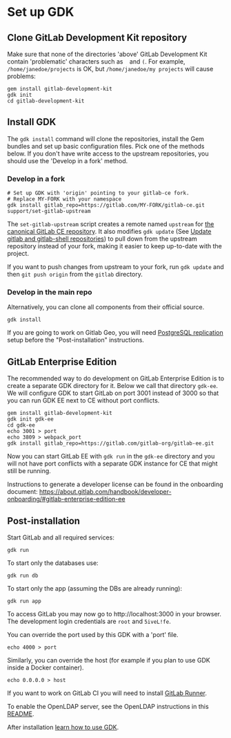 # Set up GDK

## Clone GitLab Development Kit repository

Make sure that none of the directories 'above' GitLab Development Kit
contain 'problematic' characters such as ` ` and `(`. For example,
`/home/janedoe/projects` is OK, but `/home/janedoe/my projects` will
cause problems:

```
gem install gitlab-development-kit
gdk init
cd gitlab-development-kit
```

## Install GDK

The `gdk install` command will clone the repositories, install the Gem bundles and set up
basic configuration files. Pick one of the methods below. If you don't have
write access to the upstream repositories, you should use the 'Develop in a fork'
method.

### Develop in a fork

```
# Set up GDK with 'origin' pointing to your gitlab-ce fork.
# Replace MY-FORK with your namespace
gdk install gitlab_repo=https://gitlab.com/MY-FORK/gitlab-ce.git
support/set-gitlab-upstream
```

The `set-gitlab-upstream` script creates a remote named `upstream` for
[the canonical GitLab CE
repository](https://gitlab.com/gitlab-org/gitlab-ce). It also modifies
`gdk update` (See [Update gitlab and gitlab-shell
repositories](./howto/gdk_commands.md#update-gitlab-and-gitlab-shell-repositories))
to pull down from the upstream repository instead of your fork, making it
easier to keep up-to-date with the project.

If you want to push changes from upstream to your fork, run `gdk
update` and then `git push origin` from the `gitlab` directory.

### Develop in the main repo

Alternatively, you can clone all components from their official source.

```
gdk install
```

If you are going to work on Gitlab Geo, you will need [PostgreSQL replication](./howto/postgresql_replication.md) setup before the "Post-installation" instructions.

## GitLab Enterprise Edition

The recommended way to do development on GitLab Enterprise Edition is
to create a separate GDK directory for it. Below we call that
directory `gdk-ee`. We will configure GDK to start GitLab on port 3001
instead of 3000 so that you can run GDK EE next to CE without port
conflicts.

```
gem install gitlab-development-kit
gdk init gdk-ee
cd gdk-ee
echo 3001 > port
echo 3809 > webpack_port
gdk install gitlab_repo=https://gitlab.com/gitlab-org/gitlab-ee.git
```

Now you can start GitLab EE with `gdk run` in the `gdk-ee` directory and you
will not have port conflicts with a separate GDK instance for CE that
might still be running.

Instructions to generate a developer license can be found in the
onboarding document: https://about.gitlab.com/handbook/developer-onboarding/#gitlab-enterprise-edition-ee

## Post-installation

Start GitLab and all required services:

    gdk run

To start only the databases use:

    gdk run db

To start only the app (assuming the DBs are already running):

    gdk run app

To access GitLab you may now go to http://localhost:3000 in your
browser. The development login credentials are `root` and `5iveL!fe`.

You can override the port used by this GDK with a 'port' file.

    echo 4000 > port

Similarly, you can override the host (for example if you plan to use GDK inside a Docker container).

    echo 0.0.0.0 > host

If you want to work on GitLab CI you will need to install [GitLab Runner](https://gitlab.com/gitlab-org/gitlab-ci-multi-runner).

To enable the OpenLDAP server, see the OpenLDAP instructions in this [README](./howto/ldap.md).

After installation [learn how to use GDK](./howto/README.md).

